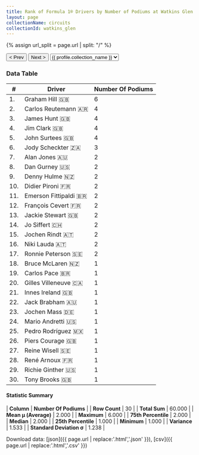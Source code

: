 ```yaml
---
title: Rank of Formula 1® Drivers by Number of Podiums at Watkins Glen
layout: page
collectionName: circuits
collectionId: watkins_glen
---
```


{% assign url_split = page.url | split: "/" %}
<div id="collection-navigation">
<button onclick="selector.options[selector.selectedIndex-1].value && (window.location = selector.options[selector.selectedIndex-1].value);">&lt; Prev</button>
<button onclick="selector.options[selector.selectedIndex+1].value && (window.location = selector.options[selector.selectedIndex+1].value);">Next &gt;</button>
<select id="selector" onchange="this.options[this.selectedIndex].value && (window.location = this.options[this.selectedIndex].value);">
  {% for collectionId in site.data[page.collectionName].refs %}
    {% if collectionId == page.collectionId %}
      {% assign selected = "selected" %}
    {% else %}
      {% assign selected = "" %}
    {% endif %}
    {% assign profile = site.data[page.collectionName][collectionId].profile %}
    <option value="/f1/{{ page.collectionName }}/{{ collectionId }}/{{ url_split[4] }}" {{ selected }}>{{ profile.collection_name }}</option>
  {% endfor %}
</select>
</div>

<canvas id="chart" width="400" height="180"></canvas>
<script>
var data = {
    "datasets": [
        {
            "backgroundColor": [
                "#9C8E8D",
                "#9C8E8D",
                "#9C8E8D",
                "#9C8E8D",
                "#9C8E8D",
                "#9C8E8D",
                "#9C8E8D",
                "#9C8E8D",
                "#9C8E8D",
                "#9C8E8D",
                "#9C8E8D",
                "#9C8E8D",
                "#9C8E8D",
                "#9C8E8D",
                "#9C8E8D",
                "#9C8E8D",
                "#9C8E8D",
                "#9C8E8D",
                "#9C8E8D",
                "#9C8E8D",
                "#9C8E8D",
                "#9C8E8D",
                "#9C8E8D",
                "#9C8E8D",
                "#9C8E8D",
                "#9C8E8D",
                "#9C8E8D",
                "#9C8E8D",
                "#9C8E8D",
                "#9C8E8D"
            ],
            "borderColor": [
                "#1D181E",
                "#1D181E",
                "#1D181E",
                "#1D181E",
                "#1D181E",
                "#1D181E",
                "#1D181E",
                "#1D181E",
                "#1D181E",
                "#1D181E",
                "#1D181E",
                "#1D181E",
                "#1D181E",
                "#1D181E",
                "#1D181E",
                "#1D181E",
                "#1D181E",
                "#1D181E",
                "#1D181E",
                "#1D181E",
                "#1D181E",
                "#1D181E",
                "#1D181E",
                "#1D181E",
                "#1D181E",
                "#1D181E",
                "#1D181E",
                "#1D181E",
                "#1D181E",
                "#1D181E"
            ],
            "borderWidth": 1,
            "data": [
                6.0,
                4.0,
                4.0,
                4.0,
                4.0,
                3.0,
                2.0,
                2.0,
                2.0,
                2.0,
                2.0,
                2.0,
                2.0,
                2.0,
                2.0,
                2.0,
                2.0,
                1.0,
                1.0,
                1.0,
                1.0,
                1.0,
                1.0,
                1.0,
                1.0,
                1.0,
                1.0,
                1.0,
                1.0,
                1.0
            ],
            "label": "Number Of Podiums"
        }
    ],
    "labels": [
        "Graham Hill",
        "Carlos Reutemann",
        "James Hunt",
        "Jim Clark",
        "John Surtees",
        "Jody Scheckter",
        "Alan Jones",
        "Dan Gurney",
        "Denny Hulme",
        "Didier Pironi",
        "Emerson Fittipaldi",
        "François Cevert",
        "Jackie Stewart",
        "Jo Siffert",
        "Jochen Rindt",
        "Niki Lauda",
        "Ronnie Peterson",
        "Bruce McLaren",
        "Carlos Pace",
        "Gilles Villeneuve",
        "Innes Ireland",
        "Jack Brabham",
        "Jochen Mass",
        "Mario Andretti",
        "Pedro Rodríguez",
        "Piers Courage",
        "Reine Wisell",
        "René Arnoux",
        "Richie Ginther",
        "Tony Brooks"
    ]
};
var options = {
  legend: {
    display: false
  },
  scales: {
    xAxes: [{
      ticks: {
        beginAtZero: true,
        maxRotation: 180,
        display: window.innerWidth > 800
      }
    }],
    yAxes: [{
      ticks: {
        beginAtZero: true
      }
    }]
  },
  onResize: function(chart, size) {
    chart.options.scales.xAxes[0].ticks.display = size.width > 800;
  }
};
var chart = new Chart("chart", {
    data: data,
    type: 'bar',
    options: options
});
</script>



### Data Table

| # | Driver | Number Of Podiums |
|--|--|--|
| 1. | Graham Hill 🇬🇧 | 6 |
| 2. | Carlos Reutemann 🇦🇷 | 4 |
| 3. | James Hunt 🇬🇧 | 4 |
| 4. | Jim Clark 🇬🇧 | 4 |
| 5. | John Surtees 🇬🇧 | 4 |
| 6. | Jody Scheckter 🇿🇦 | 3 |
| 7. | Alan Jones 🇦🇺 | 2 |
| 8. | Dan Gurney 🇺🇸 | 2 |
| 9. | Denny Hulme 🇳🇿 | 2 |
| 10. | Didier Pironi 🇫🇷 | 2 |
| 11. | Emerson Fittipaldi 🇧🇷 | 2 |
| 12. | François Cevert 🇫🇷 | 2 |
| 13. | Jackie Stewart 🇬🇧 | 2 |
| 14. | Jo Siffert 🇨🇭 | 2 |
| 15. | Jochen Rindt 🇦🇹 | 2 |
| 16. | Niki Lauda 🇦🇹 | 2 |
| 17. | Ronnie Peterson 🇸🇪 | 2 |
| 18. | Bruce McLaren 🇳🇿 | 1 |
| 19. | Carlos Pace 🇧🇷 | 1 |
| 20. | Gilles Villeneuve 🇨🇦 | 1 |
| 21. | Innes Ireland 🇬🇧 | 1 |
| 22. | Jack Brabham 🇦🇺 | 1 |
| 23. | Jochen Mass 🇩🇪 | 1 |
| 24. | Mario Andretti 🇺🇸 | 1 |
| 25. | Pedro Rodríguez 🇲🇽 | 1 |
| 26. | Piers Courage 🇬🇧 | 1 |
| 27. | Reine Wisell 🇸🇪 | 1 |
| 28. | René Arnoux 🇫🇷 | 1 |
| 29. | Richie Ginther 🇺🇸 | 1 |
| 30. | Tony Brooks 🇬🇧 | 1 |

#### Statistic Summary

| **Column** | **Number Of Podiums** |
| **Row Count** | 30 |
| **Total Sum** | 60.000 |
| **Mean μ (Average)** | 2.000 |
| **Maximum** | 6.000 |
| **75th Percentile** | 2.000 |
| **Median** | 2.000 |
| **25th Percentile** | 1.000 |
| **Minimum** | 1.000 |
| **Variance** | 1.533 |
| **Standard Deviation σ** | 1.238 |

Download data: [json]({{ page.url | replace:'.html','.json' }}), [csv]({{ page.url | replace:'.html','.csv' }})
